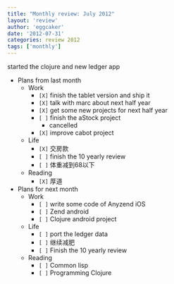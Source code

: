 ```yaml
---
title: "Monthly review: July 2012" 
layout: 'review'
author: 'eggcaker'
date: '2012-07-31'
categories: review 2012
tags: ['monthly']
---
```



started the clojure and new ledger app

  * Plans from last month 
    * Work 
      * `[X]` finish the tablet version and ship it 
      * `[X]` talk with marc about next half year 
      * `[X]` get some new projects for next half year 
      * `[ ]` finish the aStock project 
        * cancelled 
      * `[X]` improve cabot project 
    * Life 
      * `[X]` 交房款 
      * `[ ]` finish the 10 yearly review 
      * `[ ]` 体重减到68以下 
    * Reading 
      * `[X]` 厚道 
  * Plans for next month 
    * Work 
      * `[ ]` write some code of Anyzend iOS 
      * `[ ]` Zend android 
      * `[ ]` Clojure android project 
    * Life 
      * `[ ]` port the ledger data 
      * `[ ]` 继续减肥 
      * `[ ]` Finish the 10 yearly review 
    * Reading 
      * `[ ]` Common lisp 
      * `[ ]` Programming Clojure 


